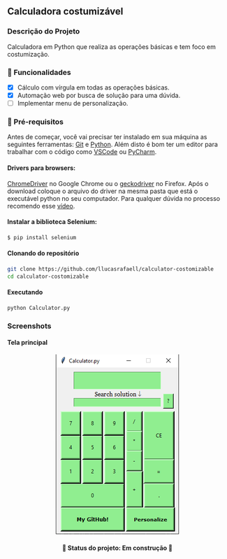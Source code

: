 ## Calculadora costumizável

### Descrição do Projeto
Calculadora em Python que realiza as operações básicas e tem foco em costumização.

### 📑 Funcionalidades

- [x] Cálculo com vírgula em todas as operações básicas.
- [x] Automação web por busca de solução para uma dúvida.
- [ ] Implementar menu de personalização.

### 📌 Pré-requisitos

Antes de começar, você vai precisar ter instalado em sua máquina as seguintes ferramentas: [Git](https://git-scm.com) e [Python](https://www.python.org/). Além disto é bom ter um editor para trabalhar com o código como [VSCode](https://code.visualstudio.com/) ou [PyCharm](https://www.jetbrains.com/pt-br/pycharm/download/).

#### Drivers para browsers:
[ChromeDriver](https://sites.google.com/a/chromium.org/chromedriver/downloads) no Google Chrome ou o [geckodriver](https://github.com/mozilla/geckodriver/releases) no Firefox. Após o download coloque o arquivo do driver na mesma pasta que está o executável python no seu computador. Para qualquer dúvida no processo recomendo esse [vídeo](https://www.youtube.com/watch?v=y7OhuSGBt8o).

####  Instalar a biblioteca Selenium:
```bash
$ pip install selenium
```

#### Clonando do repositório
```bash
git clone https://github.com/llucasrafaell/calculator-costomizable
cd calculator-costomizable
```
#### Executando
```bash
python Calculator.py
```

### Screenshots

#### Tela principal
<p align="center">
  <img src="Images/calculator.PNG" alt="Images"/>
</p>

<h4 align="center">   
	<h4 align="center"> 
	🚧  Status do projeto: Em construção 🚧
</h4>
</h4>
